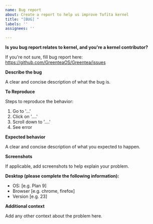 ```yaml
---
name: Bug report
about: Create a report to help us improve Tofita kernel
title: "[BUG] "
labels: ''
assignees: ''

---
```


**Is you bug report relates to kernel, and you're a kernel contributor?**

If you're not sure, fill bug report here: https://github.com/GreenteaOS/Greentea/issues

**Describe the bug**

A clear and concise description of what the bug is.

**To Reproduce**

Steps to reproduce the behavior:
1. Go to '...'
2. Click on '....'
3. Scroll down to '....'
4. See error

**Expected behavior**

A clear and concise description of what you expected to happen.

**Screenshots**

If applicable, add screenshots to help explain your problem.

**Desktop (please complete the following information):**

 - OS: [e.g. Plan 9]
 - Browser [e.g. chrome, firefox]
 - Version [e.g. 23]

**Additional context**

Add any other context about the problem here.
